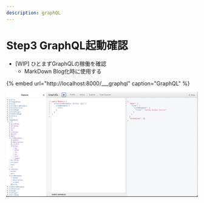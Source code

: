 ```yaml
---
description: graphQL
---
```


# Step3 GraphQL起動確認

* \[WIP\] ひとまずGraphQLの稼働を確認
  * MarkDown Blog化時に使用する

{% embed url="http://localhost:8000/\_\_\_graphql" caption="GraphQL" %}

![](../../.gitbook/assets/image%20%282%29.png)

